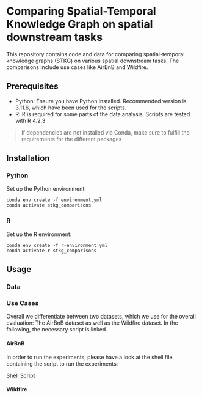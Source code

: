 # Comparing Spatial-Temporal Knowledge Graph on spatial downstream tasks
This repository contains code and data for comparing spatial-temporal knowledge graphs (STKG) on various spatial downstream tasks. The comparisons include use cases like AirBnB and Wildfire.
## Prerequisites
- Python: Ensure you have Python installed. Recommended version is 3.11.6, which have been used for the scripts.
- R: R is required for some parts of the data analysis. Scripts are tested with R 4.2.3


> If dependencies are not installed via Conda, make sure to fulfill the requirements for the different packages
## Installation
### Python
Set up the Python environment:

```
conda env create -f environment.yml
conda activate stkg_comparisons
```
### R
Set up the R environment:

```
conda env create -f r-environment.yml
conda activate r-stkg_comparisons
```

## Usage
### Data
### Use Cases
Overall we differentiate between two datasets, which we use for the overall evaluation: The AirBnB dataset as well as the Wildfire dataset. In the following, the necessary script is linked
#### AirBnB
In order to run the experiments, please have a look at the shell file containing the script to run the experiments:

[Shell Script](use_cases/airbnb/script_run.sh)
#### Wildfire
